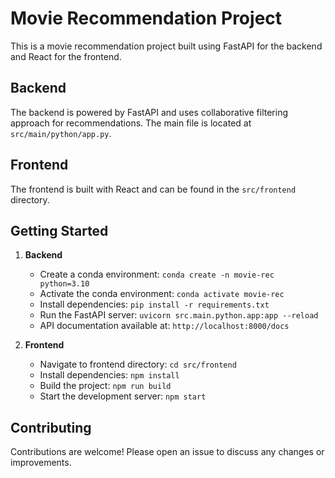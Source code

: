 # Movie Recommendation Project

This is a movie recommendation project built using FastAPI for the backend and React for the frontend.

## Backend

The backend is powered by FastAPI and uses collaborative filtering approach for recommendations. The main file is located at `src/main/python/app.py`.

## Frontend

The frontend is built with React and can be found in the `src/frontend` directory.

## Getting Started

1. **Backend**

    - Create a conda environment: `conda create -n movie-rec python=3.10`
    - Activate the conda environment: `conda activate movie-rec`
    - Install dependencies: `pip install -r requirements.txt`
    - Run the FastAPI server: `uvicorn src.main.python.app:app --reload`
    - API documentation available at: `http://localhost:8000/docs`

2. **Frontend**
    - Navigate to frontend directory: `cd src/frontend`
    - Install dependencies: `npm install`
    - Build the project: `npm run build`
    - Start the development server: `npm start`

## Contributing

Contributions are welcome! Please open an issue to discuss any changes or improvements.
